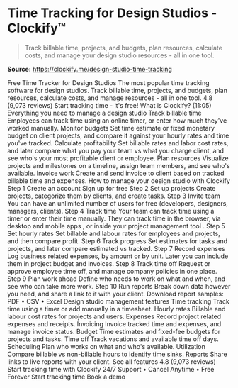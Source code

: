 # Time Tracking for Design Studios - Clockify™

> Track billable time, projects, and budgets, plan resources, calculate costs, and manage your design studio resources - all in one tool.

**Source:** https://clockify.me/design-studio-time-tracking

Free Time Tracker for Design Studios
The most popular time tracking software for design studios. Track billable time, projects, and budgets, plan resources, calculate costs, and manage resources - all in one tool.
4.8 (9,073 reviews)
Start tracking time - it's free!
What is Clockify? (11:05)
Everything you need to manage a design studio
Track billable time
Employees can track time using an online timer, or enter how much they've worked manually.
Monitor budgets
Set time estimate or fixed monetary budget on client projects, and compare it against your hourly rates and time you've tracked.
Calculate profitability
Set billable rates and labor cost rates, and later compare what you pay your team vs what you charge client, and see who's your most profitable client or employee.
Plan resources
Visualize projects and milestones on a timeline, assign team members, and see who's available.
Invoice work
Create and send invoice to client based on tracked billable time and expenses.
How to manage your design studio with Clockify
Step 1
Create an account
Sign up for free
Step 2
Set up projects
Create projects, categorize them by clients, and create tasks.
Step 3
Invite team
You can have an unlimited number of users for free (developers, designers, managers, clients).
Step 4
Track time
Your team can track time using a timer or enter their time manually. They can track time in the browser, via
desktop and mobile apps
, or inside your
project management tool
.
Step 5
Set hourly rates
Set billable and labour rates for employees and projects, and then compare profit.
Step 6
Track progress
Set estimates for tasks and projects, and later compare estimated vs tracked.
Step 7
Record expenses
Log business related expenses, by amount or by unit. Later you can include them in project budget and invoices.
Step 8
Track time off
Request or approve employee time off, and manage company policies in one place.
Step 9
Plan work ahead
Define who needs to work on what and when, and see who can take more work.
Step 10
Run reports
Break down data however you need, and share a link to it with your client.
Download report samples:
PDF
•
CSV
•
Excel
Design studio management features
Time tracking
Track time using a timer or add manually in a timesheet.
Hourly rates
Billable and labour cost rates for projects and users.
Expenses
Record project related expenses and receipts.
Invoicing
Invoice tracked time and expenses, and manage invoice status.
Budget
Time estimates and fixed-fee budgets for projects and tasks.
Time off
Track vacations and available time off days.
Scheduling
Plan who works on what and who's available.
Utilization
Compare billable vs non-billable hours to identify time sinks.
Reports
Share links to live reports with your client.
See all features
4.8 (9,073 reviews)
Start tracking time with Clockify
24/7 Support
•
Cancel Anytime
•
Free Forever
Start tracking time
Book a demo